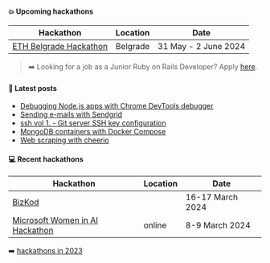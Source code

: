 #### :boom: Upcoming hackathons

| Hackathon | Location | Date |
| --------- | -------- | ---- |
| [ETH Belgrade Hackathon](https://ethbelgrade.rs/hackathon) | Belgrade | 31 May - 2 June 2024 |

> :arrow_right: Looking for a job as a Junior Ruby on Rails Developer? Apply [here](https://app.recrooit.com/jobs/d35a6824-7146-4c40-ab80-9ee74d8e0caa/ruby-on-rails-developer?r=ef301682).

#### :memo: Latest posts

<!-- BLOG-POST-LIST:START -->
- [Debugging Node.js apps with Chrome DevTools debugger](https://sevic.dev/notes/debugging-nodejs-chrome-devtools/)
- [Sending e-mails with Sendgrid](https://sevic.dev/notes/emails-sendgrid/)
- [ssh vol 1. - Git server SSH key configuration](https://dusansimic.me/post/ssh-01/)
- [MongoDB containers with Docker Compose](https://sevic.dev/notes/mongodb-docker-compose/)
- [Web scraping with cheerio](https://sevic.dev/notes/scraping-cheerio/)
<!-- BLOG-POST-LIST:END -->

#### :computer: Recent hackathons

| Hackathon | Location | Date |
| --------- | -------- | ---- |
| [BizKod](https://bizkod.rs/) |   | 16-17 March 2024 |
| [Microsoft Women in AI Hackathon](https://coderspace.io/en/events/microsoft-women-in-ai-hackathon/?utm_source=womeninaidestek&utm_medium=ZeljkoSevic) | online | 8-9 March 2024 |

:arrow_right: [hackathons in 2023](2023.md)
